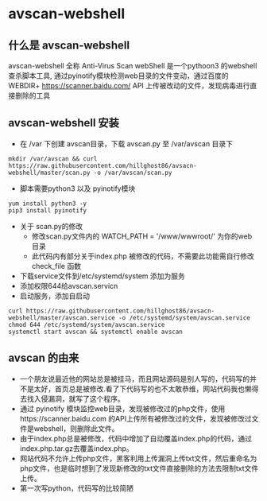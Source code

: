 # avscan-webshell
## 什么是 avscan-webshell
avscan-webshell 全称 Anti-Virus Scan webShell 
是一个pythoon3 的webshell查杀脚本工具, 通过pyinotify模块检测web目录的文件变动，通过百度的WEBDIR+ https://scanner.baidu.com/ API 上传被改动的文件，发现病毒进行直接删除的工具

## avscan-webshell 安装
+ 在 /var 下创建 avscan目录，下载 avscan.py 至 /var/avscan 目录下

```shell
mkdir /var/avscan && curl https://raw.githubusercontent.com/hillghost86/avsacn-webshell/master/scan.py -o /var/avscan/scan.py
```


+ 脚本需要python3 以及 pyinotify模块

```shell
yum install python3 -y 
pip3 install pyinotify
```

+ 关于 scan.py的修改  
    + 修改scan.py文件内的 WATCH_PATH = '/www/wwwroot/' 为你的web目录
    + 此代码内有部分关于index.php 被修改的代码，不需要此功能需自行修改 check_file 函数
+ 下载service文件到/etc/systemd/system 添加为服务
+ 添加权限644给avscan.servicn
+ 启动服务，添加自启动

```shell
curl https://raw.githubusercontent.com/hillghost86/avsacn-webshell/master/avscan.service -o /etc/systemd/system/avscan.service
chmod 644 /etc/systemd/system/avscan.service
systemctl start avscan && systemctl enable avscan
```

## avscan 的由来
+ 一个朋友说最近他的网站总是被挂马，而且网站源码是别人写的，代码写的并不是太好，首页总是被修改.看了下代码写的也不太敢恭维，网站代码我也懒得去找入侵漏洞，就写了这个程序。
+ 通过 pyinotify 模块监控web目录，发现被修改过的php文件，使用https://scanner.baidu.com 的API上传所有被修改过的文件，发现被修改过文件是webshell，则删除此文件。
+ 由于index.php总是被修改，代码中增加了自动覆盖index.php的代码，通过index.php.tar.gz去覆盖index.php。
+ 网站代码不允许上传php文件，黑客利用上传漏洞上传txt文件，然后重命名为php文件，也是临时想到了发现新修改的txt文件直接删除的方法去限制txt文件上传。
+ 第一次写python，代码写的比较简陋


